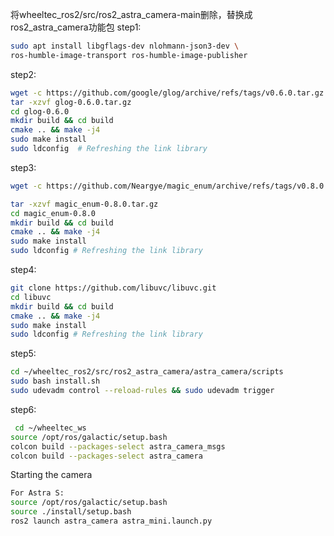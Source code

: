 将wheeltec_ros2/src/ros2_astra_camera-main删除，替换成ros2_astra_camera功能包
step1:
```bash
sudo apt install libgflags-dev nlohmann-json3-dev \
ros-humble-image-transport ros-humble-image-publisher
```

step2:

```bash
wget -c https://github.com/google/glog/archive/refs/tags/v0.6.0.tar.gz  -O glog-0.6.0.tar.gz
tar -xzvf glog-0.6.0.tar.gz
cd glog-0.6.0
mkdir build && cd build
cmake .. && make -j4
sudo make install
sudo ldconfig  # Refreshing the link library

```

step3:

```bash
wget -c https://github.com/Neargye/magic_enum/archive/refs/tags/v0.8.0.tar.gz -O  magic_enum-0.8.0.tar.gz

tar -xzvf magic_enum-0.8.0.tar.gz
cd magic_enum-0.8.0
mkdir build && cd build
cmake .. && make -j4
sudo make install
sudo ldconfig # Refreshing the link library


```

step4:

```bash
git clone https://github.com/libuvc/libuvc.git
cd libuvc
mkdir build && cd build
cmake .. && make -j4
sudo make install
sudo ldconfig # Refreshing the link library


```

step5:

```bash
cd ~/wheeltec_ros2/src/ros2_astra_camera/astra_camera/scripts
sudo bash install.sh
sudo udevadm control --reload-rules && sudo udevadm trigger


```

step6:

```bash
 cd ~/wheeltec_ws
source /opt/ros/galactic/setup.bash 
colcon build --packages-select astra_camera_msgs 
colcon build --packages-select astra_camera
```



Starting the camera


```bash
For Astra S:
source /opt/ros/galactic/setup.bash
source ./install/setup.bash
ros2 launch astra_camera astra_mini.launch.py
```
